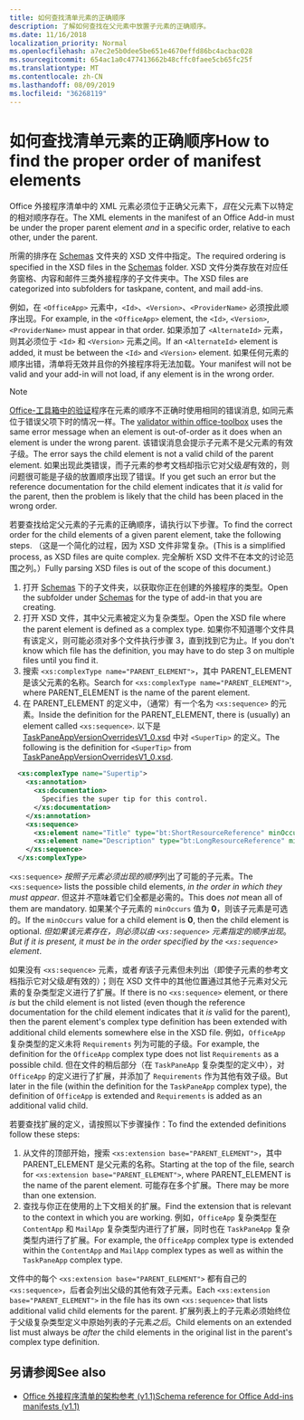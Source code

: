 ```yaml
---
title: 如何查找清单元素的正确顺序
description: 了解如何查找在父元素中放置子元素的正确顺序。
ms.date: 11/16/2018
localization_priority: Normal
ms.openlocfilehash: a7ec2e5b0dee5be651e4670effd86bc4acbac028
ms.sourcegitcommit: 654ac1a0c477413662b48cffc0faee5cb65fc25f
ms.translationtype: MT
ms.contentlocale: zh-CN
ms.lasthandoff: 08/09/2019
ms.locfileid: "36268119"
---
```

# <a name="how-to-find-the-proper-order-of-manifest-elements"></a><span data-ttu-id="9aa03-103">如何查找清单元素的正确顺序</span><span class="sxs-lookup"><span data-stu-id="9aa03-103">How to find the proper order of manifest elements</span></span>

<span data-ttu-id="9aa03-104">Office 外接程序清单中的 XML 元素必须位于正确父元素下，*且*在父元素下以特定的相对顺序存在。</span><span class="sxs-lookup"><span data-stu-id="9aa03-104">The XML elements in the manifest of an Office Add-in must be under the proper parent element *and* in a specific order, relative to each other, under the parent.</span></span>

<span data-ttu-id="9aa03-105">所需的排序在 [Schemas](https://github.com/OfficeDev/office-js-docs-pr/tree/master/docs/overview/schemas) 文件夹的 XSD 文件中指定。</span><span class="sxs-lookup"><span data-stu-id="9aa03-105">The required ordering is specified in the XSD files in the [Schemas](https://github.com/OfficeDev/office-js-docs-pr/tree/master/docs/overview/schemas) folder.</span></span> <span data-ttu-id="9aa03-106">XSD 文件分类存放在对应任务窗格、内容和邮件三类外接程序的子文件夹中。</span><span class="sxs-lookup"><span data-stu-id="9aa03-106">The XSD files are categorized into subfolders for taskpane, content, and mail add-ins.</span></span>

<span data-ttu-id="9aa03-107">例如，在 `<OfficeApp>` 元素中，`<Id>`、`<Version>`、`<ProviderName>` 必须按此顺序出现。</span><span class="sxs-lookup"><span data-stu-id="9aa03-107">For example, in the `<OfficeApp>` element, the `<Id>`, `<Version>`, `<ProviderName>` must appear in that order.</span></span> <span data-ttu-id="9aa03-108">如果添加了 `<AlternateId>` 元素，则其必须位于 `<Id>` 和 `<Version>` 元素之间。</span><span class="sxs-lookup"><span data-stu-id="9aa03-108">If an `<AlternateId>` element is added, it must be between the `<Id>` and `<Version>` element.</span></span> <span data-ttu-id="9aa03-109">如果任何元素的顺序出错，清单将无效并且你的外接程序将无法加载。</span><span class="sxs-lookup"><span data-stu-id="9aa03-109">Your manifest will not be valid and your add-in will not load, if any element is in the wrong order.</span></span>

> [!NOTE]
> <span data-ttu-id="9aa03-110">[Office-工具箱中的验证](../testing/troubleshoot-manifest.md#validate-your-manifest-with-office-toolbox)程序在元素的顺序不正确时使用相同的错误消息, 如同元素位于错误父项下时的情况一样。</span><span class="sxs-lookup"><span data-stu-id="9aa03-110">The [validator within office-toolbox](../testing/troubleshoot-manifest.md#validate-your-manifest-with-office-toolbox) uses the same error message when an element is out-of-order as it does when an element is under the wrong parent.</span></span> <span data-ttu-id="9aa03-111">该错误消息会提示子元素不是父元素的有效子级。</span><span class="sxs-lookup"><span data-stu-id="9aa03-111">The error says the child element is not a valid child of the parent element.</span></span> <span data-ttu-id="9aa03-112">如果出现此类错误，而子元素的参考文档却指示它对父级*是*有效的，则问题很可能是子级的放置顺序出现了错误。</span><span class="sxs-lookup"><span data-stu-id="9aa03-112">If you get such an error but the reference documentation for the child element indicates that it *is* valid for the parent, then the problem is likely that the child has been placed in the wrong order.</span></span>

<span data-ttu-id="9aa03-113">若要查找给定父元素的子元素的正确顺序，请执行以下步骤。</span><span class="sxs-lookup"><span data-stu-id="9aa03-113">To find the correct order for the child elements of a given parent element, take the following steps.</span></span> <span data-ttu-id="9aa03-114">（这是一个简化的过程，因为 XSD 文件非常复杂。</span><span class="sxs-lookup"><span data-stu-id="9aa03-114">(This is a simplified process, as XSD files are quite complex.</span></span> <span data-ttu-id="9aa03-115">完全解析 XSD 文件不在本文的讨论范围之列。）</span><span class="sxs-lookup"><span data-stu-id="9aa03-115">Fully parsing XSD files is out of the scope of this document.)</span></span>

1. <span data-ttu-id="9aa03-116">打开 [Schemas](https://github.com/OfficeDev/office-js-docs-pr/tree/master/docs/overview/schemas) 下的子文件夹，以获取你正在创建的外接程序的类型。</span><span class="sxs-lookup"><span data-stu-id="9aa03-116">Open the subfolder under [Schemas](https://github.com/OfficeDev/office-js-docs-pr/tree/master/docs/overview/schemas) for the type of add-in that you are creating.</span></span> 
2. <span data-ttu-id="9aa03-117">打开 XSD 文件，其中父元素被定义为复杂类型。</span><span class="sxs-lookup"><span data-stu-id="9aa03-117">Open the XSD file where the parent element is defined as a complex type.</span></span> <span data-ttu-id="9aa03-118">如果你不知道哪个文件具有该定义，则可能必须对多个文件执行步骤 3，直到找到它为止。</span><span class="sxs-lookup"><span data-stu-id="9aa03-118">If you don't know which file has the definition, you may have to do step 3 on multiple files until you find it.</span></span>
3. <span data-ttu-id="9aa03-119">搜索 `<xs:complexType name="PARENT_ELEMENT">`，其中 PARENT_ELEMENT 是该父元素的名称。</span><span class="sxs-lookup"><span data-stu-id="9aa03-119">Search for `<xs:complexType name="PARENT_ELEMENT">`, where PARENT_ELEMENT is the name of the parent element.</span></span>
4. <span data-ttu-id="9aa03-120">在 PARENT_ELEMENT 的定义中，（通常）有一个名为 `<xs:sequence>` 的元素。</span><span class="sxs-lookup"><span data-stu-id="9aa03-120">Inside the definition for the PARENT_ELEMENT, there is (usually) an element called `<xs:sequence>`.</span></span> <span data-ttu-id="9aa03-121">以下是 [TaskPaneAppVersionOverridesV1_0.xsd](https://raw.githubusercontent.com/OfficeDev/office-js-docs-pr/master/docs/overview/schemas/taskpane/TaskPaneAppVersionOverridesV1_0.xsd) 中对 `<SuperTip>` 的定义。</span><span class="sxs-lookup"><span data-stu-id="9aa03-121">The following is the definition for `<SuperTip>` from [TaskPaneAppVersionOverridesV1_0.xsd](https://raw.githubusercontent.com/OfficeDev/office-js-docs-pr/master/docs/overview/schemas/taskpane/TaskPaneAppVersionOverridesV1_0.xsd).</span></span>

```xml
  <xs:complexType name="Supertip">
    <xs:annotation>
      <xs:documentation>
        Specifies the super tip for this control.
      </xs:documentation>
    </xs:annotation>
    <xs:sequence>
      <xs:element name="Title" type="bt:ShortResourceReference" minOccurs="1" maxOccurs="1" />
      <xs:element name="Description" type="bt:LongResourceReference" minOccurs="1" maxOccurs="1" />
    </xs:sequence>
  </xs:complexType>
```

<span data-ttu-id="9aa03-122">`<xs:sequence>` *按照子元素必须出现的顺序*列出了可能的子元素。</span><span class="sxs-lookup"><span data-stu-id="9aa03-122">The `<xs:sequence>` lists the possible child elements, *in the order in which they must appear*.</span></span> <span data-ttu-id="9aa03-123">但这并*不*意味着它们全都是必需的。</span><span class="sxs-lookup"><span data-stu-id="9aa03-123">This does *not* mean all of them are mandatory.</span></span> <span data-ttu-id="9aa03-124">如果某个子元素的 `minOccurs` 值为 **0**，则该子元素是可选的。</span><span class="sxs-lookup"><span data-stu-id="9aa03-124">If the `minOccurs` value for a child element is **0**, then the child element is optional.</span></span> <span data-ttu-id="9aa03-125">*但如果该元素存在，则必须以由 `<xs:sequence>` 元素指定的顺序出现*。</span><span class="sxs-lookup"><span data-stu-id="9aa03-125">*But if it is present, it must be in the order specified by the `<xs:sequence>` element*.</span></span>

<span data-ttu-id="9aa03-126">如果没有 `<xs:sequence>` 元素，或者*有*该子元素但未列出（即使子元素的参考文档指示它对父级*是*有效的）；则在 XSD 文件中的其他位置通过其他子元素对父元素的复杂类型定义进行了扩展。</span><span class="sxs-lookup"><span data-stu-id="9aa03-126">If there is no `<xs:sequence>` element, or there *is* but the child element is not listed (even though the reference documentation for the child element indicates that it *is* valid for the parent), then the parent element's complex type definition has been extended with additional child elements somewhere else in the XSD file.</span></span> <span data-ttu-id="9aa03-127">例如，`OfficeApp` 复杂类型的定义未将 `Requirements` 列为可能的子级。</span><span class="sxs-lookup"><span data-stu-id="9aa03-127">For example, the definition for the `OfficeApp` complex type does not list `Requirements` as a possible child.</span></span> <span data-ttu-id="9aa03-128">但在文件的稍后部分（在 `TaskPaneApp` 复杂类型的定义中），对 `OfficeApp` 的定义进行了扩展，并添加了 `Requirements` 作为其他有效子级。</span><span class="sxs-lookup"><span data-stu-id="9aa03-128">But later in the file (within the definition for the `TaskPaneApp` complex type), the definition of `OfficeApp` is extended and `Requirements` is added as an additional valid child.</span></span>

<span data-ttu-id="9aa03-129">若要查找扩展的定义，请按照以下步骤操作：</span><span class="sxs-lookup"><span data-stu-id="9aa03-129">To find the extended definitions follow these steps:</span></span>

1. <span data-ttu-id="9aa03-130">从文件的顶部开始，搜索 `<xs:extension base="PARENT_ELEMENT">`，其中 PARENT_ELEMENT 是父元素的名称。</span><span class="sxs-lookup"><span data-stu-id="9aa03-130">Starting at the top of the file, search for `<xs:extension base="PARENT_ELEMENT">`, where PARENT_ELEMENT is the name of the parent element.</span></span> <span data-ttu-id="9aa03-131">可能存在多个扩展。</span><span class="sxs-lookup"><span data-stu-id="9aa03-131">There may be more than one extension.</span></span>
2. <span data-ttu-id="9aa03-132">查找与你正在使用的上下文相关的扩展。</span><span class="sxs-lookup"><span data-stu-id="9aa03-132">Find the extension that is relevant to the context in which you are working.</span></span> <span data-ttu-id="9aa03-133">例如，`OfficeApp` 复杂类型在 `ContentApp` 和 `MailApp` 复杂类型内进行了扩展，同时也在 `TaskPaneApp` 复杂类型内进行了扩展。</span><span class="sxs-lookup"><span data-stu-id="9aa03-133">For example, the `OfficeApp` complex type is extended within the `ContentApp` and `MailApp` complex types as well as within the `TaskPaneApp` complex type.</span></span>

<span data-ttu-id="9aa03-134">文件中的每个 `<xs:extension base="PARENT_ELEMENT">` 都有自己的 `<xs:sequence>`，后者会列出父级的其他有效子元素。</span><span class="sxs-lookup"><span data-stu-id="9aa03-134">Each `<xs:extension base="PARENT_ELEMENT">` in the file has its own `<xs:sequence>` that lists additional valid child elements for the parent.</span></span> <span data-ttu-id="9aa03-135">扩展列表上的子元素必须始终位于父级复杂类型定义中原始列表的子元素*之后*。</span><span class="sxs-lookup"><span data-stu-id="9aa03-135">Child elements on an extended list must always be *after* the child elements in the original list in the parent's complex type definition.</span></span>

## <a name="see-also"></a><span data-ttu-id="9aa03-136">另请参阅</span><span class="sxs-lookup"><span data-stu-id="9aa03-136">See also</span></span>

- [<span data-ttu-id="9aa03-137">Office 外接程序清单的架构参考 (v1.1)</span><span class="sxs-lookup"><span data-stu-id="9aa03-137">Schema reference for Office Add-ins manifests (v1.1)</span></span>](../develop/add-in-manifests.md)
